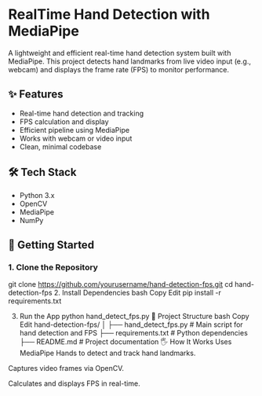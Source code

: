 # RealTime Hand Detection with MediaPipe

A lightweight and efficient real-time hand detection system built with MediaPipe. This project detects hand landmarks from live video input (e.g., webcam) and displays the frame rate (FPS) to monitor performance.

## ✨ Features

- Real-time hand detection and tracking
- FPS calculation and display
- Efficient pipeline using MediaPipe
- Works with webcam or video input
- Clean, minimal codebase

## 🛠️ Tech Stack

- Python 3.x
- OpenCV
- MediaPipe
- NumPy

## 🚀 Getting Started

### 1. Clone the Repository


git clone https://github.com/yourusername/hand-detection-fps.git
cd hand-detection-fps
2. Install Dependencies
bash
Copy
Edit
pip install -r requirements.txt

3. Run the App
python hand_detect_fps.py
📁 Project Structure
bash
Copy
Edit
hand-detection-fps/
│
├── hand_detect_fps.py       # Main script for hand detection and FPS
├── requirements.txt         # Python dependencies
├── README.md                # Project documentation
🖐️ How It Works
Uses MediaPipe Hands to detect and track hand landmarks.

Captures video frames via OpenCV.

Calculates and displays FPS in real-time.
